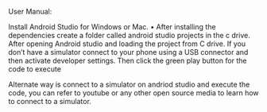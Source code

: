 User Manual:

Install Android Studio for Windows or Mac. • After installing the dependencies create a folder called android studio projects in the c drive.
After opening Android studio and loading the project from C drive.
If you don’t have a simulator connect to your phone using a USB connector and then activate developer settings.
Then click the green play button for the code to execute

Alternate way is connect to a simulator on andriod studio and execute the code, you can refer to youtube or any other open source media to learn how to connect to a simulator.
